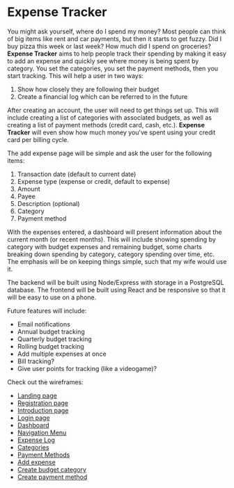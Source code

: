 # Expense Tracker

You might ask yourself, where do I spend my money? Most people can think of big items like rent and car payments, but then it starts to get fuzzy. Did I buy pizza this week or last week? How much did I spend on groceries? **Expense Tracker** aims to help people track their spending by making it easy to add an expense and quickly see where money is being spent by category. You set the categories, you set the payment methods, then you start tracking. This will help a user in two ways:

1. Show how closely they are following their budget
1. Create a financial log which can be referred to in the future

After creating an account, the user will need to get things set up. This will include creating a list of categories with associated budgets, as well as creating a list of payment methods (credit card, cash, etc.). **Expense Tracker** will even show how much money you've spent using your credit card per billing cycle.

The add expense page will be simple and ask the user for the following items:

1. Transaction date (default to current date)
1. Expense type (expense or credit, default to expense)
1. Amount
1. Payee
1. Description (optional)
1. Category
1. Payment method

With the expenses entered, a dashboard will present information about the current month (or recent months). This will include showing spending by category with budget expenses and remaining budget, some charts breaking down spending by category, category spending over time, etc. The emphasis will be on keeping things simple, such that my wife would use it.

The backend will be built using Node/Express with storage in a PostgreSQL database. The frontend will be built using React and be responsive so that it will be easy to use on a phone.

Future features will include:

-   Email notifications
-   Annual budget tracking
-   Quarterly budget tracking
-   Rolling budget tracking
-   Add multiple expenses at once
-   Bill tracking?
-   Give user points for tracking (like a videogame)?

Check out the wireframes:

-   [Landing page](/wireframes/index.html)
-   [Registration page](/wireframes/register.html)
-   [Introduction page](/wireframes/introduction.html)
-   [Login page](/wireframes/login-page.html)
-   [Dashboard](/wireframes/dashboard.html)
-   [Navigation Menu](/wireframes/nav-menu.html)
-   [Expense Log](/wireframes/expense-log.html)
-   [Categories](/wireframes/budget-categories.html)
-   [Payment Methods](/wireframes/payment-methods.html)
-   [Add expense](/wireframes/add-expense.html)
-   [Create budget category](/wireframescreate-budget-category.html)
-   [Create payment method](/wireframescreate-payment-method.html)
